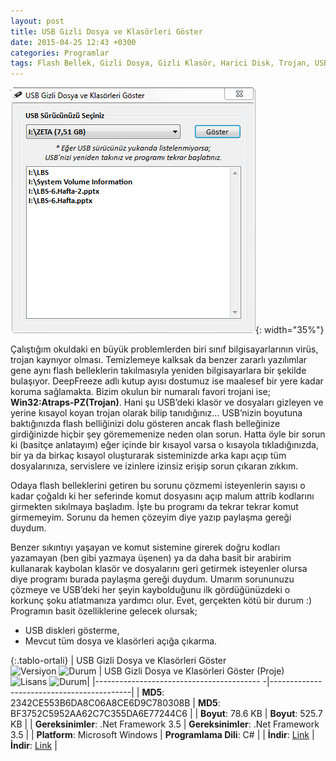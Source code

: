 ```yaml
---
layout: post
title: USB Gizli Dosya ve Klasörleri Göster
date: 2015-04-25 12:43 +0300
categories: Programlar
tags: Flash Bellek, Gizli Dosya, Gizli Klasör, Harici Disk, Trojan, USB, Virüs, Win32:Atraps-PZ, Atraps
---
```

![usb-gizli-dosya-ve-klasorleri-goster](/images/programlar/usb-gizli-dosya-ve-klasorleri-goster.png){: width="35%"}

 Çalıştığım okuldaki en büyük problemlerden biri sınıf bilgisayarlarının virüs, trojan kaynıyor olması. Temizlemeye kalksak da benzer zararlı yazılımlar gene aynı flash belleklerin takılmasıyla yeniden bilgisayarlara bir şekilde bulaşıyor. DeepFreeze adlı kutup ayısı dostumuz ise maalesef bir yere kadar koruma sağlamakta. Bizim okulun bir numaralı favori trojani ise; **Win32:Atraps-PZ(Trojan)**. Hani şu USB’deki klasör ve dosyaları gizleyen ve yerine kısayol koyan trojan olarak bilip tanıdığınız… USB’nizin boyutuna baktığınızda flash belliğinizi dolu gösteren ancak flash belleğinize girdiğinizde hiçbir şey görememenize neden olan sorun. Hatta öyle bir sorun ki (basitçe anlatayım) eğer içinde bir kısayol varsa o kısayola tıkladığınızda, bir ya da birkaç kısayol oluşturarak sisteminizde arka kapı açıp tüm dosyalarınıza, servislere ve izinlere izinsiz erişip sorun çıkaran zıkkım.

Odaya flash belleklerini getiren bu sorunu çözmemi isteyenlerin sayısı o kadar çoğaldı ki her seferinde komut dosyasını açıp malum attrib kodlarını girmekten sıkılmaya başladım. İşte bu programı da tekrar tekrar komut girmemeyim. Sorunu da hemen çözeyim diye yazıp paylaşma gereği duydum.

Benzer sıkıntıyı yaşayan ve komut sistemine girerek doğru kodları yazamayan (ben gibi yazmaya üşenen) ya da daha basit bir arabirim kullanarak kaybolan klasör ve dosyalarını geri getirmek isteyenler olursa diye programı burada paylaşma gereği duydum. Umarım sorununuzu çözmeye ve USB’deki her şeyin kaybolduğunu ilk gördüğünüzdeki o korkunç şoku atlatmanıza yardımcı olur. Evet, gerçekten kötü bir durum :) Programın basit özelliklerine gelecek olursak;

* USB diskleri gösterme,
* Mevcut tüm dosya ve klasörleri açığa çıkarma.

{:.tablo-ortali}
| USB Gizli Dosya ve Klasörleri Göster<br>![Versiyon](https://img.shields.io/badge/Versiyon-1.00-blueviolet.svg?style=flat) ![Durum](https://img.shields.io/badge/Durum-Çalışıyor-success.svg?style=flat) | USB Gizli Dosya ve Klasörleri Göster (Proje)<br>![Lisans](https://img.shields.io/badge/Lisans-MIT-blue.svg?style=flat) ![Durum](https://img.shields.io/badge/Proje-Kodlar_Gözden_Gecirilecek-red.svg?style=flat)|
|----------------------------------------- -|-------------------------------------------|
| **MD5**: 2342CE553B6DA8C06A8CE6D9C780308B | **MD5**: BF3752C5952AA62C7C355DA6E77244C6 | 
| **Boyut**: 78.6 KB                       | **Boyut**: 525.7 KB                         |
| **Gereksinimler**: .Net Framework 3.5     | **Gereksinimler**: .Net Framework 3.5     |
| **Platform**: Microsoft Windows           | **Programlama Dili**: C#                  |
| **İndir**: [Link](http://www.umutd.com/programlar/usb-gizli-dosya-klasor-goster.zip)         | **İndir**: [Link](http://www.umutd.com/programlar/usb-gizli-dosya-klasor-goster-proje.zip)                      |
